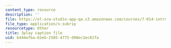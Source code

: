 ```yaml
---
content_type: resource
description: ''
file: https://ol-ocw-studio-app-qa.s3.amazonaws.com/courses/7-014-introductory-biology-spring-2005/b444efba62eb25854775d98ec1ec61fa_7ZlzvS7YoSM.srt
file_type: application/x-subrip
resourcetype: Other
title: 3play caption file
uid: b444efba-62eb-2585-4775-d98ec1ec61fa
---
```

